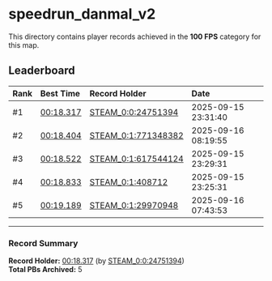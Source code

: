 # speedrun_danmal_v2

This directory contains player records achieved in the **100 FPS** category for this map.

## Leaderboard

| Rank | Best Time | Record Holder | Date                |
| :--- | :-------- | :------------ | :------------------ |
| #1   | [00:18.317](./00018317_STEAM_0_0_24751394_20250915-233140.zip) | [STEAM_0:0:24751394](https://speedrun16.com/profile/STEAM_0:0:24751394)   | 2025-09-15 23:31:40 |
| #2   | [00:18.404](./00018404_STEAM_0_1_771348382_20250916-081955.zip) | [STEAM_0:1:771348382](https://speedrun16.com/profile/STEAM_0:1:771348382)   | 2025-09-16 08:19:55 |
| #3   | [00:18.522](./00018522_STEAM_0_1_617544124_20250915-232931.zip) | [STEAM_0:1:617544124](https://speedrun16.com/profile/STEAM_0:1:617544124)   | 2025-09-15 23:29:31 |
| #4   | [00:18.833](./00018833_STEAM_0_1_408712_20250915-232531.zip) | [STEAM_0:1:408712](https://speedrun16.com/profile/STEAM_0:1:408712)   | 2025-09-15 23:25:31 |
| #5   | [00:19.189](./00019189_STEAM_0_1_29970948_20250916-074353.zip) | [STEAM_0:1:29970948](https://speedrun16.com/profile/STEAM_0:1:29970948)   | 2025-09-16 07:43:53 |

---

### Record Summary
**Record Holder:** [00:18.317](./00018317_STEAM_0_0_24751394_20250915-233140.zip) (by [STEAM_0:0:24751394](https://speedrun16.com/profile/STEAM_0:0:24751394))  
**Total PBs Archived:** 5
